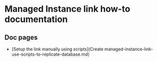 
# Managed Instance link how-to documentation

## Doc pages

- [Setup the link manually using scripts](Create managed-instance-link-use-scripts-to-replicate-database.md)
